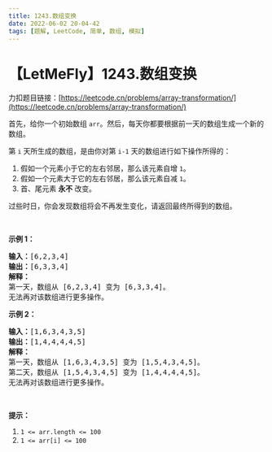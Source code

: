 ```yaml
---
title: 1243.数组变换
date: 2022-06-02 20-04-42
tags: [题解, LeetCode, 简单, 数组, 模拟]
---
```


# 【LetMeFly】1243.数组变换

力扣题目链接：[https://leetcode.cn/problems/array-transformation/](https://leetcode.cn/problems/array-transformation/)

<p>首先，给你一个初始数组 <code>arr</code>。然后，每天你都要根据前一天的数组生成一个新的数组。</p>

<p>第&nbsp;<code>i</code>&nbsp;天所生成的数组，是由你对第&nbsp;<code>i-1</code>&nbsp;天的数组进行如下操作所得的：</p>

<ol>
	<li>假如一个元素小于它的左右邻居，那么该元素自增 <code>1</code>。</li>
	<li>假如一个元素大于它的左右邻居，那么该元素自减 <code>1</code>。</li>
	<li>首、尾元素 <strong>永不</strong>&nbsp;改变。</li>
</ol>

<p>过些时日，你会发现数组将会不再发生变化，请返回最终所得到的数组。</p>

<p>&nbsp;</p>

<p><strong>示例 1：</strong></p>

<pre><strong>输入：</strong>[6,2,3,4]
<strong>输出：</strong>[6,3,3,4]
<strong>解释：</strong>
第一天，数组从 [6,2,3,4] 变为 [6,3,3,4]。
无法再对该数组进行更多操作。
</pre>

<p><strong>示例 2：</strong></p>

<pre><strong>输入：</strong>[1,6,3,4,3,5]
<strong>输出：</strong>[1,4,4,4,4,5]
<strong>解释：</strong>
第一天，数组从 [1,6,3,4,3,5] 变为 [1,5,4,3,4,5]。
第二天，数组从 [1,5,4,3,4,5] 变为 [1,4,4,4,4,5]。
无法再对该数组进行更多操作。
</pre>

<p>&nbsp;</p>

<p><strong>提示：</strong></p>

<ol>
	<li><code>1 &lt;= arr.length &lt;= 100</code></li>
	<li><code>1 &lt;= arr[i] &lt;= 100</code></li>
</ol>


    
